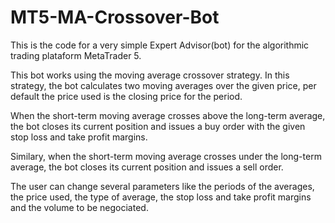 # MT5-MA-Crossover-Bot

This is the code for a very simple Expert Advisor(bot) for
the algorithmic trading plataform MetaTrader 5.

This bot works using the moving average crossover strategy.
In this strategy, the bot calculates two moving averages 
over the given price, per default the price used is the closing 
price for the period.

When the short-term moving average crosses above the long-term 
average, the bot closes its current position and issues a buy order
with the given stop loss and take profit margins.

Similary, when the short-term moving average crosses under the long-term 
average, the bot closes its current position and issues a sell order.

The user can change several parameters like the periods of the averages,
the price used, the type of average, the stop loss and take profit margins
and the volume to be negociated.